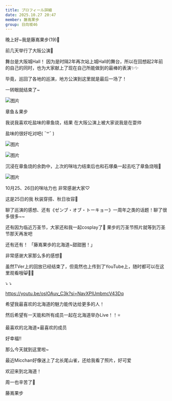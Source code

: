 ```yaml
---
title: プロフィール詳細
date: 2025.10.27 20:47
member: 藤嶌果歩
group: 日向坂46
---
```


晚上好~我是藤嶌果步(19)🐑


前几天举行了大阪公演🐙

舞台是大阪城Hall！
因为是时隔2年再次站上城Hall的舞台，所以在回想起2年前的自己的同时，也为大家献上了现在自己所能做到的最棒的表演✨️✨️

毕竟，巡回了各地的巡演，地方公演到这里就是最后一场了！

一转眼就结束了~





![图片](https://cdn.hinatazaka46.com/files/14/diary/official/member/moblog/202510/mobPh8TQW.jpg)


章鱼＆果步


我说我喜欢吃盐味的章鱼烧，结果
在大阪公演上被大家说我是在耍帅


盐味的很好吃对吧( ¯꒳¯ )








![图片](https://cdn.hinatazaka46.com/files/14/diary/official/member/moblog/202510/mobXgLxFJ.jpg)

![图片](https://cdn.hinatazaka46.com/files/14/diary/official/member/moblog/202510/mobx7VF6o.jpg)




沉浸在章鱼烧的余韵中，上次的咪咕力结束后也和石塚桑一起去吃了章鱼烧哦🐙










![图片](https://cdn.hinatazaka46.com/files/14/diary/official/member/moblog/202510/mobCU2Xf7.jpg)



10月25、26日的咪咕力也
非常感谢大家♡

这是25日的我
秋装穿搭、秋日妆容🍁




聊了巡演的感想、还有《ゼンブ・オブ・トーキョー》一周年之类的话题！聊了很多很多~~

还有因为临近万圣节，大家还和我一起cosplay了🎃
果步的万圣节照片就等到万圣节那天再发吧





还有还有！
「藤嶌果歩的北海道~甜甜圈！」

非常感谢大家那么多的感想🍩

虽然TVer上的回放已经结束了，但竟然也上传到了YouTube上，随时都可以在这里观看哦😸🤍🤍


⤵︎ ︎⤵︎ ︎


https://youtu.be/oslOAuv_C3k?si=NavXPlUmbmcV43Dq



希望我最喜欢的北海道的魅力能传达给更多的人！

然后希望有一天能和所有成员一起在北海道举办Live！！⭐️

最喜欢的北海道×最喜欢的成员

好幸福!!








那么今天就到这里啦~


最近Micchan好像迷上了北长尾山雀，还给我看了照片，好可爱

欢迎来到北海道！




周一也辛苦了🐑



藤嶌果步